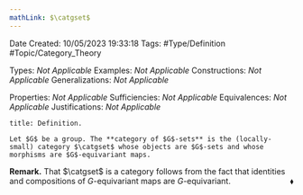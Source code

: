 ```yaml
---
mathLink: $\catgset$
---
```


<div class="topSpace"></div>

Date Created: 10/05/2023 19:33:18
Tags: #Type/Definition #Topic/Category_Theory

Types: <i>Not Applicable</i>
Examples: <i>Not Applicable</i>
Constructions: <i>Not Applicable</i>
Generalizations: <i>Not Applicable</i>

Properties: <i>Not Applicable</i>
Sufficiencies: <i>Not Applicable</i>
Equivalences: <i>Not Applicable</i>
Justifications: <i>Not Applicable</i>

``` ad-Definition
title: Definition.

Let $G$ be a group. The **category of $G$-sets** is the (locally-small) category $\catgset$ whose objects are $G$-sets and whose morphisms are $G$-equivariant maps.

```

<b>Remark.</b> That $\catgset$ is a category follows from the fact that identities and compositions of $G$-equivariant maps are $G$-equivariant.<span style="float:right;">$\blacklozenge$</span>
